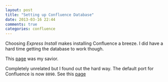 ```yaml
---
layout: post
title: "Setting up Confluence Database"
date: 2013-03-16 22:44
comments: true
categories: confluence
---
```


Choosing _Express Install_ makes installing Confluence a breeze. I did have
a hard time getting the database to work though.

This [page](https://confluence.atlassian.com/display/CONF43/Database+Setup+For+MySQL)
was my savior.

<!-- more -->

Completely unrelated but I found out the hard way. The default port for
Confluence is now `8090`. See this
[page](https://confluence.atlassian.com/display/DOC/Installing+Confluence+on+Linux+from+Archive+File#InstallingConfluenceonLinuxfromArchiveFile-5.CheckthePorts)
